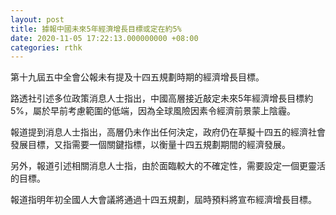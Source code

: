 ```yaml
---
layout: post
title: 據報中國未來5年經濟增長目標或定在約5%
date: 2020-11-05 17:22:13.000000000 +08:00
categories: rthk
---
```


第十九屆五中全會公報未有提及十四五規劃時期的經濟增長目標。

路透社引述多位政策消息人士指出，中國高層接近敲定未來5年經濟增長目標約5%，屬於早前考慮範圍的低端，因為全球風險因素令經濟前景蒙上陰霾。

報道提到消息人士指出，高層仍未作出任何決定，政府仍在草擬十四五的經濟社會發展目標，又指需要一個關鍵指標，以衡量十四五規劃期間的經濟發展。

另外，報道引述相關消息人士指，由於面臨較大的不確定性，需要設定一個更靈活的目標。

報道指明年初全國人大會議將通過十四五規劃，屆時預料將宣布經濟增長目標。
